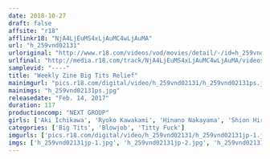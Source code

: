 ```yaml
---
date: 2018-10-27
draft: false
affsite: "r18"
afflinkr18: "NjA4LjEuMS4xLjAuMC4wLjAuMA"
url: "h_259vnd02131"
urloriginal: "http://www.r18.com/videos/vod/movies/detail/-/id=h_259vnd02131"
urlfinal: "http://media.r18.com/track/NjA4LjEuMS4xLjAuMC4wLjAuMA/videos/vod/movies/detail/-/id=h_259vnd02131"
samplevid: "----"
title: "Weekly Zine Big Tits Relief"
mainimgurl: "pics.r18.com/digital/video/h_259vnd02131/h_259vnd02131ps.jpg"
mainimgs: "h_259vnd02131ps.jpg"
releasedate: "Feb. 14, 2017"
duration: 117
productioncomp: "NEXT GROUP"
girls: ['Aki Ichikawa', 'Ryoko Kawakami', 'Hinano Nakayama', 'Shion Hirokawa', 'Izumi Sunahara', 'Sae Otsuka', 'Eri Saeki']
categories: ['Big Tits', 'Blowjob', 'Titty Fuck']
imgurls: ['pics.r18.com/digital/video/h_259vnd02131/h_259vnd02131jp-1.jpg', 'pics.r18.com/digital/video/h_259vnd02131/h_259vnd02131jp-2.jpg', 'pics.r18.com/digital/video/h_259vnd02131/h_259vnd02131jp-3.jpg', 'pics.r18.com/digital/video/h_259vnd02131/h_259vnd02131jp-4.jpg', 'pics.r18.com/digital/video/h_259vnd02131/h_259vnd02131jp-5.jpg', 'pics.r18.com/digital/video/h_259vnd02131/h_259vnd02131jp-6.jpg', 'pics.r18.com/digital/video/h_259vnd02131/h_259vnd02131jp-7.jpg', 'pics.r18.com/digital/video/h_259vnd02131/h_259vnd02131jp-8.jpg', 'pics.r18.com/digital/video/h_259vnd02131/h_259vnd02131jp-9.jpg', 'pics.r18.com/digital/video/h_259vnd02131/h_259vnd02131jp-10.jpg', 'pics.r18.com/digital/video/h_259vnd02131/h_259vnd02131jp-11.jpg', 'pics.r18.com/digital/video/h_259vnd02131/h_259vnd02131jp-12.jpg', 'pics.r18.com/digital/video/h_259vnd02131/h_259vnd02131jp-13.jpg', 'pics.r18.com/digital/video/h_259vnd02131/h_259vnd02131jp-14.jpg', 'pics.r18.com/digital/video/h_259vnd02131/h_259vnd02131jp-15.jpg', 'pics.r18.com/digital/video/h_259vnd02131/h_259vnd02131jp-16.jpg', 'pics.r18.com/digital/video/h_259vnd02131/h_259vnd02131jp-17.jpg', 'pics.r18.com/digital/video/h_259vnd02131/h_259vnd02131jp-18.jpg', 'pics.r18.com/digital/video/h_259vnd02131/h_259vnd02131jp-19.jpg', 'pics.r18.com/digital/video/h_259vnd02131/h_259vnd02131jp-20.jpg']
imgs: ['h_259vnd02131jp-1.jpg', 'h_259vnd02131jp-2.jpg', 'h_259vnd02131jp-3.jpg', 'h_259vnd02131jp-4.jpg', 'h_259vnd02131jp-5.jpg', 'h_259vnd02131jp-6.jpg', 'h_259vnd02131jp-7.jpg', 'h_259vnd02131jp-8.jpg', 'h_259vnd02131jp-9.jpg', 'h_259vnd02131jp-10.jpg', 'h_259vnd02131jp-11.jpg', 'h_259vnd02131jp-12.jpg', 'h_259vnd02131jp-13.jpg', 'h_259vnd02131jp-14.jpg', 'h_259vnd02131jp-15.jpg', 'h_259vnd02131jp-16.jpg', 'h_259vnd02131jp-17.jpg', 'h_259vnd02131jp-18.jpg', 'h_259vnd02131jp-19.jpg', 'h_259vnd02131jp-20.jpg']
---
```

